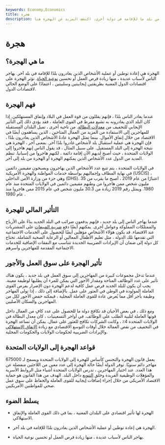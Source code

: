 ```yaml
---
keywords: Economy,Economics
title: هجرة
description: الهجرة هي إعادة توطين الأشخاص من بلد ما للإقامة في دولة أخرى. اكتشف المزيد عن الهجرة هنا.
---
```


# هجرة
## ما هي الهجرة؟

الهجرة هي إعادة توطين أو عملية الأشخاص الذين يغادرون بلدًا للإقامة في بلد آخر. يهاجر الناس لأسباب عديدة ، منها زيادة فرص العمل أو تحسين [نوعية الحياة](/quality-of-life). تؤثر الهجرة على اقتصادات الدول المعنية بطريقتين إيجابيتين وسلبيتين ، اعتمادًا على الوضع الحالي لاقتصادات الدول.

## فهم الهجرة

عندما يغادر الناس بلدًا ، فإنهم يقللون من قوة العمل في البلاد وإنفاق المستهلكين. إذا كان البلد الذي يغادرونه به تشبع مفرط في القوى العاملة ، فقد يؤدي ذلك إلى التأثير الإيجابي للتخفيف من [معدلات البطالة](/unemploymentrate). من ناحية أخرى ، تميل البلدان المستقبلة للمهاجرين إلى الاستفادة من المزيد من العمال المتاحين ، الذين يساهمون أيضًا في الاقتصاد من خلال إنفاق الأموال. بينما تمثل الهجرة عادةً الأشخاص الذين يغادرون بلدًا ، فإن الهجرة هي عملية استقبال بلد لأشخاص غادروا بلدًا آخر. بمعنى آخر ، الهجرة هي نتيجة الهجرة إلى البلد المستقبِل. على سبيل المثال ، قد يقول الناس إنهم هاجروا إلى الولايات المتحدة ، حيث أصبح لديهم الآن إقامة دائمة ، لكنهم هاجروا من إسبانيا. تنظم العديد من الدول عدد الأشخاص الذين يمكنهم الهجرة أو الهجرة من بلد إلى آخر.

في الولايات المتحدة ، يتم تتبع عدد الأشخاص الذين يهاجرون ويصبحون مقيمين دائمين في نهاية المطاف وإجماليهم بواسطة خدمات المواطنة والهجرة الأمريكية (USCIS) ، وهي جزء من وزارة الأمن الداخلي (DHS). اعتبارًا من عام 2019 ، أصبح ما يقرب من 35 مليون شخص ممن هاجروا من وطنهم مقيمين دائمين في الولايات المتحدة منذ عام 1980. ويمثل رقم 2019 زيادة من 30.3 مليون شخص في عام 2015 ممن هاجروا منذ عام 1980 .

## التأثير المالي للهجرة

عندما يهاجر الناس إلى بلد جديد ، فإنهم يدفعون ضرائب في البلد الجديد بناءً على الأرباح والممتلكات المملوكة وعوامل أخرى. يمكنهم أيضًا دفع [ضريبة المبيعات](/salestax) على المشتريات عند الاقتضاء. قد يكون هؤلاء الأشخاص مؤهلين أيضًا للحصول على الخدمات الاجتماعية التي تقدمها تلك الدولة ، مثل تعليم الأطفال المعالين أو الرعاية الصحية الشاملة. تحتاج كل دولة إلى ضمان أن الإيرادات الضريبية الجديدة تتناسب مع النفقات الإضافية للخدمات الاجتماعية المقدمة للمهاجرين وأسرهم.

## تأثير الهجرة على سوق العمل والأجور

عندما تدخل مجموعات كبيرة من المهاجرين إلى سوق العمل في بلد جديد ، يكون هناك تأثير على عدد الوظائف المتاحة ومقدار الأجور التي يمكن للمرء أن يطلبها لوظيفة معينة. يجب أن يكون للبلد الجديد فرص عمل كافية لدعم الهجرة دون الإضرار بفرص القوى العاملة المولودة في الوطن في العثور على عمل. بالإضافة إلى ذلك ، إذا تولى المهاجر وظيفة بأجر أقل مما يُعرض عادة للقوى العاملة المحلية ، فيمكنه خفض الأجور لكل من المهاجرين والسكان الأصليين.

ومع ذلك ، في بعض الأحيان قد تكافح دولة ما للحصول على عدد كافٍ من العمال داخل قوتها العاملة لتلبية الطلب على الوظائف. في أواخر التسعينيات ، كان معدل البطالة في الولايات المتحدة 4٪ ، وكانت الشركات تكافح للعثور على عمال. يمكن أن تساعد الهجرة في التخفيف من نقص العمالة خلال أوقات التوسع الاقتصادي مع زيادة [الإنفاق الاستهلاكي](/consumer-spending) والإيرادات الضريبية لحكومات الولايات والحكومات المحلية.

## قواعد الهجرة إلى الولايات المتحدة

يعمل قانون الهجرة والتجنس كأساس للهجرة إلى الولايات المتحدة ويسمح لـ 675000 مهاجر دائم سنويًا. توفر الدولة أيضًا حالة الهجرة إلى عدد معين من اللاجئين منفصلة عن هذا العدد. عند اختيار المهاجرين ، تدرس الولايات المتحدة أشياء مثل الروابط الأسرية والمؤهلات الوظيفية الفريدة وخلق [التنويع](/diversification) داخل البلد. الهدف من هذا القانون هو حماية الاقتصاد الأمريكي من خلال إجراء إضافات إيجابية للقوى العاملة والحفاظ على سوق عمل صحي للمواطنين الأمريكيين.

## يسلط الضوء

- الهجرة لها تأثير اقتصادي على البلدان المعنية ، بما في ذلك القوى العاملة والإنفاق الاستهلاكي.

- الهجرة هي إعادة توطين أو عملية الأشخاص الذين يغادرون بلدًا للإقامة في بلد آخر.

- يهاجر الناس لأسباب عديدة ، منها زيادة فرص العمل أو تحسين نوعية الحياة.

